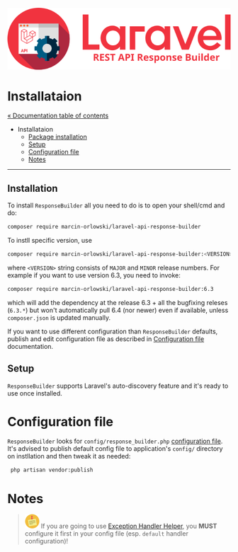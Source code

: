 ![REST API Response Builder for Laravel](img/logo.png)

# Installataion #

[« Documentation table of contents](README.md)

 * Installataion
   * [Package installation](#installation)
   * [Setup](#setup)
   * [Configuration file](#configuration-file)
   * [Notes](#notes)

---

## Installation ##

 To install `ResponseBuilder` all you need to do is to open your shell/cmd and do:

```bash
composer require marcin-orlowski/laravel-api-response-builder
```

To instll specific version, use

```bash
composer require marcin-orlowski/laravel-api-response-builder:<VERSION>
```

 where `<VERSION>` string consists of `MAJOR` and `MINOR` release numbers. For
 example if you want to use version 6.3, you need to invoke:

```bash
composer require marcin-orlowski/laravel-api-response-builder:6.3
```

 which will add  the dependency at the release 6.3 + all the bugfixing releses
 (`6.3.*`) but won't automatically pull 6.4 (nor newer) even if available, unless
 `composer.json` is updated manually.

 If you want to use different configuration than `ResponseBuilder` defaults,
 publish and edit configuration file as described in [Configuration file](config.md)
 documentation.

## Setup ##

 `ResponseBuilder` supports Laravel's auto-discovery feature and it's ready to use once
 installed.

# Configuration file #

 `ResponseBuilder` looks for `config/response_builder.php` [configuration file](../config/response_builder.php).
 It's advised to publish default config file to application's `config/` directory on instllation
 and then tweak it as needed: 
 
```bash
 php artisan vendor:publish
```

# Notes #

 > ![NOTE](img/notes.png) If you are going to use [Exception Handler Helper](exceptions.md), you **MUST** configure it
 > first in your config file (esp. `default` handler configuration)!
